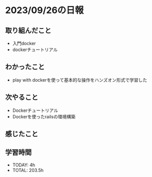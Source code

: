 # 2023/09/26の日報


## 取り組んだこと

- 入門docker
- dockerチュートリアル

## わかったこと
- play with dockerを使って基本的な操作をハンズオン形式で学習した


## 次やること
- Dockerチュートリアル
- Dockerを使ったrailsの環境構築

## 感じたこと


## 学習時間
- TODAY: 4h
- TOTAL: 203.5h
